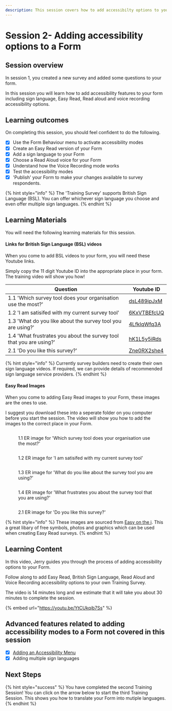 ```yaml
---
description: This session covers how to add accessibilty options to your Form.
---
```


# Session 2- Adding accessibility options to a Form

## Session overview

In session 1, you created a new survey and added some questions to your form. &#x20;

In this session you will learn how to add accessibility features to your form including sign language, Easy Read, Read aloud and voice recording accessibility options.

## Learning outcomes

On completing this session, you should feel confident to do the following.

* [x] Use the Form Behaviour menu to activate accessibility modes
* [x] Create an Easy Read version of your Form
* [x] Add a sign language to your Form
* [x] Choose a Read Aloud voice for your Form
* [x] Understand how the Voice Recording mode works
* [x] Test the accessibility modes&#x20;
* [x] 'Publish' your Form to make your changes available to survey respondents.

{% hint style="info" %}
The 'Training Survey' supports British Sign Language (BSL).  You can offer whichever sign language you choose and even offer multiple sign languages. &#x20;
{% endhint %}

## Learning Materials

You will need the following learning materials for this session.

#### Links for British Sign Language (BSL) videos

When you come to add BSL videos to your form, you will need these Youtube links. &#x20;

Simply copy the 11 digit Youtube ID into the appropriate place in your form.  The training video will show you how!

<table><thead><tr><th width="442">Question</th><th>Youtube ID</th></tr></thead><tbody><tr><td>1.1  'Which survey tool does your organisation use the most?'</td><td><a href="https://youtu.be/dsL489ipJxM">dsL489ipJxM</a></td></tr><tr><td>1.2  'I am satisifed with my current survey tool'</td><td><a href="https://youtu.be/6KxVTBEfcUQ">6KxVTBEfcUQ</a></td></tr><tr><td>1.3  'What do you like about the survey tool you are using?' </td><td><a href="https://youtu.be/4LfklqWfq3A">4LfklqWfq3A</a></td></tr><tr><td>1.4  'What frustrates you about the survey tool that you are using?'</td><td><a href="https://youtu.be/hK1L5y5iRds">hK1L5y5iRds</a></td></tr><tr><td>2.1  'Do you like this survey?'</td><td><a href="https://youtu.be/Zne0RX2she4">Zne0RX2she4</a></td></tr></tbody></table>



{% hint style="info" %}
Currently survey builders need to create their own sign language videos.   If required, we can provide details of recommended sign language service providers.
{% endhint %}

#### Easy Read Images

When you come to adding Easy Read images to your Form, these images are the ones to use. &#x20;

I suggest you download these into a seperate folder on you computer before you start the session.  The video will show you how to add the images to the correct place in your Form.



<div>

<figure><img src="../.gitbook/assets/1.1  ER image for Survey.png" alt=""><figcaption><p>1.1 ER image for 'Which survey tool does your organisation use the most?'</p></figcaption></figure>

 

<figure><img src="../.gitbook/assets/1.2 ER image for Satisfaction.png" alt=""><figcaption><p>1.2 ER image for 'I am satisifed with my current survey tool'</p></figcaption></figure>

 

<figure><img src="../.gitbook/assets/1.3 ER image for what do you like.png" alt=""><figcaption><p>1.3 ER image for 'What do you like about the survey tool you are using?' </p></figcaption></figure>

 

<figure><img src="../.gitbook/assets/1.4 ER image for what frustrates you.png" alt=""><figcaption><p>1.4 ER image for 'What frustrates you about the survey tool that you are using?'</p></figcaption></figure>

 

<figure><img src="../.gitbook/assets/2.1 ER image do you like this survey.png" alt=""><figcaption><p>2.1 ER image for 'Do you like this survey?'</p></figcaption></figure>

</div>

{% hint style="info" %}
These images are sourced from [Easy on the i](https://www.learningdisabilityservice-leeds.nhs.uk/easy-on-the-i/).   This a great libary of free symbols, photos and graphics which can be used when creating Easy Read surveys. &#x20;
{% endhint %}

## Learning Content

In this video, Jerry guides you through the process of adding accessibility options to your Form.

Follow along to add Easy Read, British Sign Language, Read Aloud and Voice Recording accessibility options to your own Training Survey.

The video is 14 minutes long and we estimate that it will take you about 30 minutes to complete the session.

{% embed url="https://youtu.be/YtCUkqib7Ss" %}

## Advanced features related to adding accessibility modes to a Form not covered in this session

* [x] [Adding an Accessibility Menu](../guidance-notes/survey-app/form-editor/adding-an-accessibility-options-page.md)
* [x] Adding multiple sign languages&#x20;

## Next Steps

{% hint style="success" %}
You have completed the second Training Session!  You can click on the arrow below to start the third Training Session.  This shows you how to translate your Form into mutiple languages.
{% endhint %}
